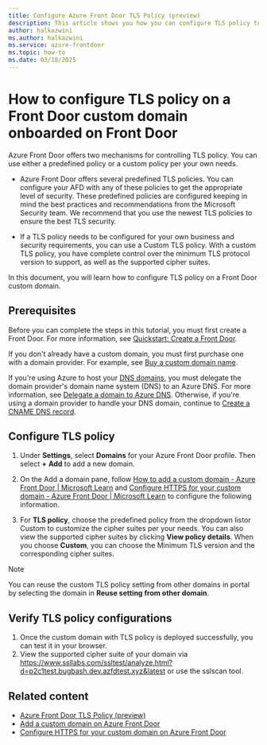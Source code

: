 ```yaml
---
title: Configure Azure Front Door TLS Policy (preview)
description: This article shows you how you can configure TLS policy to meet security requirements for your Front Door custom domains.
author: halkazwini
ms.author: halkazwini
ms.service: azure-frontdoor
ms.topic: how-to
ms.date: 03/18/2025
---
```


# How to configure TLS policy on a Front Door custom domain onboarded on Front Door

Azure Front Door offers two mechanisms for controlling TLS policy. You can use either a predefined policy or a custom policy per your own needs.

- Azure Front Door offers several predefined TLS policies. You can configure your AFD with any of these policies to get the appropriate level of security. These predefined policies are configured keeping in mind the best practices and recommendations from the Microsoft Security team. We recommend that you use the newest TLS policies to ensure the best TLS security.

- If a TLS policy needs to be configured for your own business and security requirements, you can use a Custom TLS policy. With a custom TLS policy, you have complete control over the minimum TLS protocol version to support, as well as the supported cipher suites.

In this document, you will learn how to configure TLS policy on a Front Door custom domain.

## Prerequisites

Before you can complete the steps in this tutorial, you must first create a Front Door. For more information, see [Quickstart: Create a Front Door](/azure/frontdoor/quickstart-create-front-door).

If you don't already have a custom domain, you must first purchase one with a domain provider. For example, see [Buy a custom domain name](/azure/app-service/manage-custom-dns-buy-domain).

If you're using Azure to host your [DNS domains](/azure/dns/dns-overview), you must delegate the domain provider's domain name system (DNS) to an Azure DNS. For more information, see [Delegate a domain to Azure DNS](/azure/dns/dns-delegate-domain-azure-dns). Otherwise, if you're using a domain provider to handle your DNS domain, continue to [Create a CNAME DNS record](/azure/frontdoor/front-door-custom-domain).

## Configure TLS policy

1. Under **Settings**, select **Domains** for your Azure Front Door profile. Then select **+** **Add** to add a new domain.

2. On the Add a domain pane, follow [How to add a custom domain - Azure Front Door | Microsoft Learn](/azure/frontdoor/standard-premium/how-to-add-custom-domain) and [Configure HTTPS for your custom domain - Azure Front Door | Microsoft Learn](/azure/frontdoor/standard-premium/how-to-configure-https-custom-domain) to configure the following information.

3. For **TLS policy**, choose the predefined policy from the dropdown listor Custom  to customize the cipher suites per your needs. You can also view the supported cipher suites by clicking **View policy details**. When you choose **Custom**, you can choose the Minimum TLS version and the corresponding cipher suites. 

> [!NOTE]
> You can reuse the custom TLS policy setting from other domains in portal by selecting the domain in **Reuse setting from other domain**. 

## Verify TLS policy configurations

1. Once the custom domain with TLS policy is deployed successfully, you can test it in your browser. 
1. View the supported cipher suite of your domain via <https://www.ssllabs.com/ssltest/analyze.html?d=p2c1test.bugbash.dev.azfdtest.xyz&latest> or use the sslscan tool.

## Related content

- [Azure Front Door TLS Policy (preview)](tls-policy.md)
- [Add a custom domain on Azure Front Door](how-to-add-custom-domain.md)
- [Configure HTTPS for your custom domain on Azure Front Door](how-to-configure-https-custom-domain.md)
